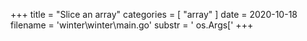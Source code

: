 +++
title = "Slice an array"
categories = [ "array" ]
date = 2020-10-18
filename = 'winter\winter\main.go'
substr = ' os.Args['
+++
